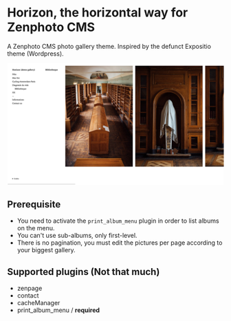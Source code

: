 # Horizon, the horizontal way for Zenphoto CMS
A Zenphoto CMS photo gallery theme.
Inspired by the defunct Expositio theme (Wordpress).

![Screenshot of Horizon theme](horizon_large.jpg)

## Prerequisite
- You need to activate the `print_album_menu` plugin in order to list albums on the menu.
- You can't use sub-albums, only first-level.
- There is no pagination, you must edit the pictures per page according to your biggest gallery.

## Supported plugins (Not that much)
- zenpage
- contact
- cacheManager
- print_album_menu / **required**
